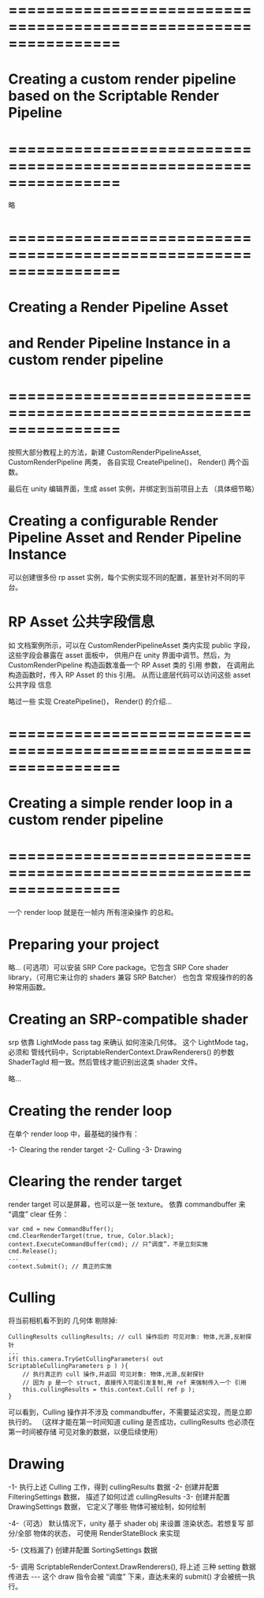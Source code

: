 
# ================================================================ #
#   Creating a custom render pipeline based on the Scriptable Render Pipeline
# ================================================================ #
略

# ================================================================ #
#   Creating a Render Pipeline Asset 
#   and Render Pipeline Instance in a custom render pipeline
# ================================================================ #

按照大部分教程上的方法，新建 CustomRenderPipelineAsset, CustomRenderPipeline 两类，
各自实现 CreatePipeline()， Render() 两个函数。

最后在 unity 编辑界面，生成 asset 实例，并绑定到当前项目上去 （具体细节略）

# Creating a configurable Render Pipeline Asset and Render Pipeline Instance

可以创建很多份 rp asset 实例，每个实例实现不同的配置，甚至针对不同的平台。

# RP Asset 公共字段信息
如 文档案例所示，可以在 CustomRenderPipelineAsset 类内实现 public 字段，这些字段会暴露在 asset 面板中，
供用户在 unity 界面中调节。然后，为 CustomRenderPipeline 构造函数准备一个 RP Asset 类的 引用 参数，
在调用此构造函数时，传入 RP Asset 的 this 引用。 从而让底层代码可以访问这些 asset 公共字段 信息


略过一些 实现 CreatePipeline()， Render() 的介绍...


# ================================================================ #
#   Creating a simple render loop in a custom render pipeline
# ================================================================ #
一个 render loop 就是在一帧内 所有渲染操作 的总和。

# Preparing your project
略...
(可选项）可以安装 SRP Core package。它包含 SRP Core shader library，（可用它来让你的 shaders 兼容 SRP Batcher）
也包含 常规操作的的各种常用函数。

# Creating an SRP-compatible shader
srp 依靠 LightMode pass tag 来确认 如何渲染几何体。
这个 LightMode tag，必须和 管线代码中，ScriptableRenderContext.DrawRenderers()
的参数 ShaderTagId 相一致。然后管线才能识别出这类 shader 文件。

略...

# Creating the render loop
在单个 render loop 中，最基础的操作有：

-1- Clearing the render target
-2- Culling
-3- Drawing

# Clearing the render target
render target 可以是屏幕，也可以是一张 texture。
依靠 commandbuffer 来 “调度” clear 任务：

    var cmd = new CommandBuffer();
    cmd.ClearRenderTarget(true, true, Color.black);
    context.ExecuteCommandBuffer(cmd); // 只“调度”，不是立刻实施
    cmd.Release();
    ...
    context.Submit(); // 真正的实施

# Culling
将当前相机看不到的 几何体 剔除掉:
    
    CullingResults cullingResults; // cull 操作后的 可见对象: 物体,光源,反射探针
    ...
    if( this.camera.TryGetCullingParameters( out ScriptableCullingParameters p ) ){
        // 执行真正的 cull 操作,并返回 可见对象: 物体,光源,反射探针
        // 因为 p 是一个 struct, 直接传入可能引发复制,用 ref 来强制传入一个 引用
        this.cullingResults = this.context.Cull( ref p );
    }

可以看到，Culling 操作并不涉及 commandbuffer，不需要延迟实现，而是立即执行的。
（这样才能在第一时间知道 culling 是否成功，cullingResults 也必须在第一时间被存储 可见对象的数据，以便后续使用） 

# Drawing
-1- 执行上述 Culling 工作，得到 cullingResults 数据
-2- 创建并配置 FilteringSettings 数据， 描述了如何过滤 cullingResults
-3- 创建并配置 DrawingSettings 数据， 它定义了哪些 物体可被绘制，如何绘制
    
-4-（可选）
    默认情况下，unity 基于 shader obj 来设置 渲染状态。若想复写 部分/全部 物体的状态，
    可使用  RenderStateBlock 来实现

-5- (文档漏了) 创建并配置 SortingSettings 数据

-5- 调用 ScriptableRenderContext.DrawRenderers(), 
    将上述 三种 setting 数据 传进去
    ---
    这个 draw 指令会被 “调度” 下来，直达未来的 submit() 才会被统一执行。









